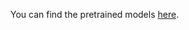 You can find the pretrained models [here](https://drive.google.com/drive/folders/1BlmQGuX_RP8hyveC1b2cXaBx6T4GyKtT?usp=sharing).
